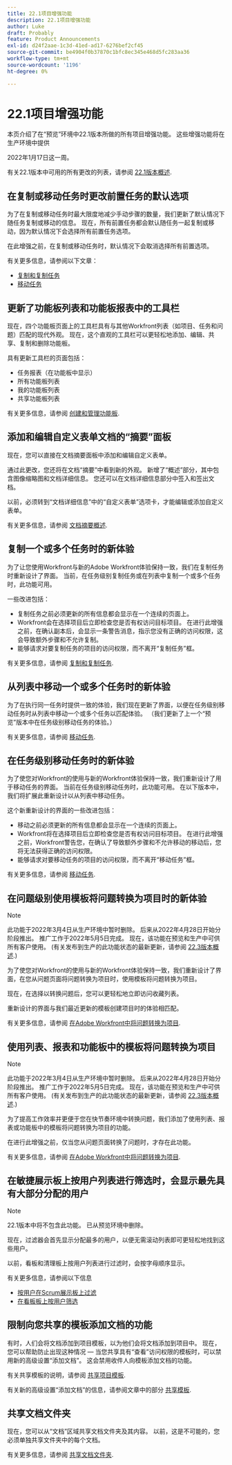 ```yaml
---
title: 22.1项目增强功能
description: 22.1项目增强功能
author: Luke
draft: Probably
feature: Product Announcements
exl-id: d24f2aae-1c3d-41ed-ad17-6276bef2cf45
source-git-commit: be4904f0b37870c1bfc8ec345e468d5fc283aa36
workflow-type: tm+mt
source-wordcount: '1196'
ht-degree: 0%

---
```


# 22.1项目增强功能

本页介绍了在“预览”环境中22.1版本所做的所有项目增强功能。 这些增强功能将在生产环境中提供

<!--
<MadCap:conditionalText data-mc-conditions="QuicksilverOrClassic.Draft mode">
in January 2022
</MadCap:conditionalText>
-->

2022年1月17日这一周。

有关22.1版本中可用的所有更改的列表，请参阅 [22.1版本概述](../../../product-announcements/product-releases/22.1-release-activity/22-1-release-overview.md).

## 在复制或移动任务时更改前置任务的默认选项

为了在复制或移动任务时最大限度地减少手动步骤的数量，我们更新了默认情况下随任务复制或移动的信息。 现在，所有前置任务都会默认随任务一起复制或移动，因为默认情况下会选择所有前置任务选项。

在此增强之前，在复制或移动任务时，默认情况下会取消选择所有前置选项。

有关更多信息，请参阅以下文章：

* [复制和复制任务](../../../manage-work/tasks/manage-tasks/copy-and-duplicate-tasks.md)
* [移动任务](../../../manage-work/tasks/manage-tasks/move-tasks.md)

## 更新了功能板列表和功能板报表中的工具栏

现在，四个功能板页面上的工具栏具有与其他Workfront列表（如项目、任务和问题）匹配的现代外观。 现在，这个直观的工具栏可以更轻松地添加、编辑、共享、复制和删除功能板。

具有更新工具栏的页面包括：

* 任务报表（在功能板中显示）
* 所有功能板列表
* 我的功能板列表
* 共享功能板列表

有关更多信息，请参阅 [创建和管理功能板](../../../reports-and-dashboards/dashboards/creating-and-managing-dashboards/create-and-manage-dashboards.md).

## 添加和编辑自定义表单文档的“摘要”面板

现在，您可以直接在文档摘要面板中添加和编辑自定义表单。

通过此更改，您还将在文档“摘要”中看到新的外观。 新增了“概述”部分，其中包含图像缩略图和文档详细信息。 您还可以在文档详细信息部分中签入和签出文档。

以前，必须转到“文档详细信息”中的“自定义表单”选项卡，才能编辑或添加自定义表单。

有关更多信息，请参阅 [文档摘要概述](../../../documents/managing-documents/summary-for-documents.md).

## 复制一个或多个任务时的新体验

为了让您使用Workfront与新的Adobe Workfront体验保持一致，我们在复制任务时重新设计了界面。 当前，在任务级别复制任务或在列表中复制一个或多个任务时，此功能可用。

一些改进包括：

* 复制任务之前必须更新的所有信息都会显示在一个连续的页面上。
* Workfront会在选择项目后立即检查您是否有权访问目标项目。 在进行此增强之前，在确认副本后，会显示一条警告消息，指示您没有正确的访问权限，这会导致额外步骤和不允许复制。
* 能够请求对要复制任务的项目的访问权限，而不离开“复制任务”框。

有关更多信息，请参阅 [复制和复制任务](../../../manage-work/tasks/manage-tasks/copy-and-duplicate-tasks.md).

## 从列表中移动一个或多个任务时的新体验

为了在执行同一任务时提供一致的体验，我们现在更新了界面，以便在任务级别移动任务时从列表中移动一个或多个任务以匹配体验。 （我们更新了上一个“预览”版本中在任务级别移动任务的体验。）

有关更多信息，请参阅 [移动任务](../../../manage-work/tasks/manage-tasks/move-tasks.md).

## 在任务级别移动任务时的新体验

为了使您对Workfront的使用与新的Workfront体验保持一致，我们重新设计了用于移动任务的界面。 当前在任务级别移动任务时，此功能可用。 在以下版本中，我们将扩展此重新设计以从列表中移动任务。

这个新重新设计的界面的一些改进包括：

* 移动之前必须更新的所有信息都会显示在一个连续的页面上。
* Workfront将在选择项目后立即检查您是否有权访问目标项目。 在进行此增强之前，Workfront警告您，在确认了导致额外步骤和不允许移动的移动后，您将无法获得正确的访问权限。
* 能够请求对要移动任务的项目的访问权限，而不离开“移动任务”框。

有关更多信息，请参阅 [移动任务](../../../manage-work/tasks/manage-tasks/move-tasks.md).

## 在问题级别使用模板将问题转换为项目时的新体验

>[!NOTE]
>
>此功能于2022年3月4日从生产环境中暂时删除。 后来从2022年4月28日开始分阶段推出。 推广工作于2022年5月5日完成。 现在，该功能在预览和生产中可供所有客户使用。 (有关发布到生产的此功能状态的最新更新，请参阅 [22.3版本概述](../../../product-announcements/product-releases/22.3-release-activity/22-3-release-overview.md).)

为了使您对Workfront的使用与新的Workfront体验保持一致，我们重新设计了界面，在您从问题页面将问题转换为项目时，使用模板将问题转换为项目。

现在，在选择以转换问题后，您可以更轻松地立即访问收藏列表。

重新设计的界面与我们最近更新的模板创建项目时的体验相匹配。

有关更多信息，请参阅 [在Adobe Workfront中将问题转换为项目](../../../manage-work/issues/convert-issues/convert-issue-to-project.md).

## 使用列表、报表和功能板中的模板将问题转换为项目

>[!NOTE]
>
>此功能于2022年3月4日从生产环境中暂时删除。 后来从2022年4月28日开始分阶段推出。 推广工作于2022年5月5日完成。 现在，该功能在预览和生产中可供所有客户使用。 (有关发布到生产的此功能状态的最新更新，请参阅 [22.3版本概述](../../../product-announcements/product-releases/22.3-release-activity/22-3-release-overview.md).)

为了提高工作效率并更便于您在快节奏环境中转换问题，我们添加了使用列表、报表或功能板中的模板将问题转换为项目的功能。

在进行此增强之前，仅当您从问题页面转换了问题时，才存在此功能。

有关更多信息，请参阅 [在Adobe Workfront中将问题转换为项目](../../../manage-work/issues/convert-issues/convert-issue-to-project.md).

## 在敏捷展示板上按用户列表进行筛选时，会显示最先具有大部分分配的用户

>[!NOTE]
>
>22.1版本中将不包含此功能。 已从预览环境中删除。

现在，过滤器会首先显示分配最多的用户，以便无需滚动列表即可更轻松地找到这些用户。

以前，看板和清理板上按用户列表进行过滤时，会按字母顺序显示。

有关更多信息，请参阅以下信息

* [按用户在Scrum展示板上过滤](../../../agile/use-scrum-in-an-agile-team/scrum-board/filter-by-user-scrum-board.md)
* [在看板板上按用户筛选](../../../agile/use-kanban-in-an-agile-team/filter-by-user.md)

## 限制向您共享的模板添加文档的功能

有时，人们会将文档添加到项目模板，以为他们会将文档添加到项目中。 现在，您可以帮助防止出现这种情况 — 当您共享具有“查看”访问权限的模板时，可以禁用新的高级设置“添加文档”。 这会禁用收件人向模板添加文档的功能。

有关共享模板的说明，请参阅 [共享项目模板](../../../manage-work/projects/create-and-manage-templates/share-project-template.md).

有关新的高级设置“添加文档”的信息，请参阅文章中的部分 [共享模板](../../../workfront-basics/grant-and-request-access-to-objects/share-a-template.md).

## 共享文档文件夹

现在，您可以从“文档”区域共享文档文件夹及其内容。 以前，这是不可能的，您必须单独共享文件夹中的每个文档。

有关更多信息，请参阅 [共享文档文件夹](../../../workfront-basics/grant-and-request-access-to-objects/share-a-document-folder.md).

